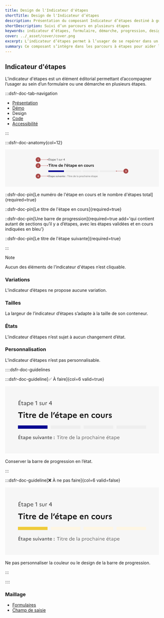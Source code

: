 ```yaml
---
title: Design de l'Indicateur d'étapes
shortTitle: Design de l'Indicateur d’étapes
description: Présentation du composant Indicateur d’étapes destiné à guider l’usager au sein d’un parcours en plusieurs étapes comme un formulaire ou une démarche en ligne.
shortDescription: Suivi d’un parcours en plusieurs étapes
keywords: indicateur d’étapes, formulaire, démarche, progression, design système, DSFR, navigation, accessibilité
cover: ../_asset/cover/cover.png
excerpt: L’indicateur d’étapes permet à l’usager de se repérer dans un processus linéaire, en affichant la position actuelle dans le parcours ainsi que les étapes restantes.
summary: Ce composant s’intègre dans les parcours à étapes pour aider l’usager à visualiser son avancée. Il affiche une barre de progression, un titre explicite pour chaque étape et un repère numérique. Il ne permet pas de navigation directe entre les étapes mais accompagne visuellement l’usager du début à la fin du formulaire. Sa structure est fixe, sans personnalisation, pour garantir une expérience uniforme et accessible.
---
```


## Indicateur d'étapes

L’indicateur d'étapes est un élément éditorial permettant d’accompagner l’usager au sein d’un formulaire ou une démarche en plusieurs étapes.

:::dsfr-doc-tab-navigation

- [Présentation](../index.md)
- [Démo](../demo/index.md)
- Design
- [Code](../code/index.md)
- [Accessibilité](../accessibility/index.md)

:::

:::dsfr-doc-anatomy{col=12}

![Anatomie du bouton](../_asset/anatomy/anatomy-1.png)

::dsfr-doc-pin[Le numéro de l'étape en cours et le nombre d'étapes total]{required=true}

::dsfr-doc-pin[Le titre de l'étape en cours]{required=true}

::dsfr-doc-pin[Une barre de progression]{required=true add='qui contient autant de sections qu’il y a d’étapes, avec les étapes validées et en cours indiquées en bleu'}

::dsfr-doc-pin[Le titre de l'étape suivante]{required=true}

:::

> [!NOTE]
> Aucun des éléments de l’indicateur d'étapes n’est cliquable.

### Variations

L’indicateur d’étapes ne propose aucune variation.

### Tailles

La largeur de l’indicateur d’étapes s’adapte à la taille de son conteneur.

### États

L’indicateur d’étapes n’est sujet à aucun changement d’état.

### Personnalisation

L’indicateur d’étapes n’est pas personnalisable.

::::dsfr-doc-guidelines

:::dsfr-doc-guideline[✅ À faire]{col=6 valid=true}

![À faire](../_asset/custom/do-1.png)

Conserver la barre de progression en l’état.

:::

:::dsfr-doc-guideline[❌ À ne pas faire]{col=6 valid=false}

![À ne pas faire](../_asset/custom/dont-1.png)

Ne pas personnaliser la couleur ou le design de la barre de progression.

:::

::::

### Maillage

- [Formulaires](../../../../form/_part/doc/index.md)
- [Champ de saisie](../../../../input/_part/doc/index.md)
